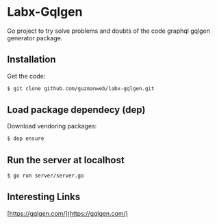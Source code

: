 # Labx-Gqlgen 
Go project to try solve problems and doubts of the code graphql gqlgen generator package.

## Installation
Get the code:
```bash
$ git clone github.com/guzmanweb/labx-gqlgen.git
```

## Load package dependecy (dep)
Download vendoring packages:
```bash
$ dep ensure
```

## Run the server at localhost
```bash
$ go run server/server.go
```

## Interesting Links
[https://gqlgen.com/](https://gqlgen.com/)
